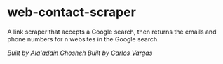 # web-contact-scraper
A link scraper that accepts a Google search, then returns the emails and phone numbers for n websites in the Google search. 

*Built by [Ala'addin Ghosheh](github.com)* 
*Built by [Carlos Vargas](github.com/changerate)*